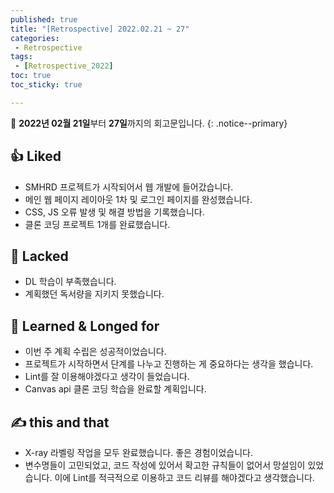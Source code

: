 ```yaml
---
published: true
title: "[Retrospective] 2022.02.21 ~ 27"
categories:
 - Retrospective
tags:
 - [Retrospective_2022]
toc: true
toc_sticky: true

---
```


📄 **2022년 02월 21일**부터 **27일**까지의 회고문입니다.
{: .notice--primary}

## 👍 Liked

- SMHRD 프로젝트가 시작되어서 웹 개발에 들어갔습니다.
- 메인 웹 페이지 레이아웃 1차 및 로그인 페이지를 완성했습니다.
- CSS, JS 오류 발생 및 해결 방법을 기록했습니다.
- 클론 코딩 프로젝트 1개를 완료했습니다.

## 👊 Lacked

- DL 학습이 부족했습니다.
- 계획했던 독서량을 지키지 못했습니다.

## 👏 **Learned & Longed for**

- 이번 주 계획 수립은 성공적이었습니다.
- 프로젝트가 시작하면서 단계를 나누고 진행하는 게 중요하다는 생각을 했습니다.
- Lint를 잘 이용해야겠다고 생각이 들었습니다.
- Canvas api 클론 코딩 학습을 완료할 계획입니다.

## ✍️ this and that

- X-ray 라벨링 작업을 모두 완료했습니다. 좋은 경험이었습니다.
- 변수명들이 고민되었고, 코드 작성에 있어서 확고한 규칙들이 없어서 망설임이 있었습니다. 이에 Lint를 적극적으로 이용하고 코드 리뷰를 해야겠다고 생각했습니다.

